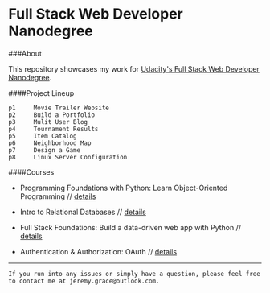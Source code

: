 Full Stack Web Developer Nanodegree
====

###About

This repository showcases my work for [Udacity's Full Stack Web Developer Nanodegree](http://www.udacity.com/course/full-stack-web-developer-nanodegree--nd004).

####Project Lineup
  
    p1     Movie Trailer Website
    p2     Build a Portfolio
    p3     Mulit User Blog
    p4     Tournament Results
    p5     Item Catalog
    p6     Neighborhood Map
    p7     Design a Game
    p8     Linux Server Configuration


####Courses

- Programming Foundations with Python: Learn Object-Oriented Programming //
[details](http://www.udacity.com/course/programming-foundations-with-python--ud036)

- Intro to Relational Databases //
[details](http://www.udacity.com/course/intro-to-relational-databases--ud197)

- Full Stack Foundations: Build a data-driven web app with Python // 
[details](http://www.udacity.com/course/full-stack-foundations--ud088)

- Authentication & Authorization: OAuth //
[details](http://www.udacity.com/course/authentication-authorization-oauth--ud330)




***
```
If you run into any issues or simply have a question, please feel free to contact me at jeremy.grace@outlook.com. 
```



